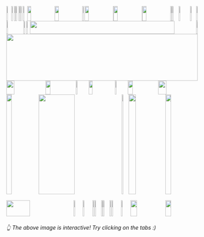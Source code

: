 <picture><source media="(prefers-color-scheme: light)" srcset="https://leonsilicon.github.io/leonsilicon/generator/generated/6d7290b1258026de670ccc8e5044602fe11ac084178fae0886e141fda01e511d2bc29eeb27ddd192568dd8f2f85bd40c9fcc567fce67194a17697e765b278505.jpg"><source media="(prefers-color-scheme: dark)" srcset="https://leonsilicon.github.io/leonsilicon/generator/generated/6d7290b1258026de670ccc8e5044602fe11ac084178fae0886e141fda01e511d2bc29eeb27ddd192568dd8f2f85bd40c9fcc567fce67194a17697e765b278505.jpg"><img src="https://leonsilicon.github.io/leonsilicon/generator/generated/6d7290b1258026de670ccc8e5044602fe11ac084178fae0886e141fda01e511d2bc29eeb27ddd192568dd8f2f85bd40c9fcc567fce67194a17697e765b278505.jpg" height="39" width="2.4822695035460995%"/></picture><a href="#js-contribution-activity"><img src="https://leonsilicon.github.io/leonsilicon/generator/generated/45e08080f63c923554c51f4c95609bbf0e269273b35befc3c919aa1195fa1625becf8bf4650aaa5b12393931e05da1eede5272a8d48bbd638610abb0219aa00c.jpg" height="39" width="1.4184397163120568%"/></a><picture><source media="(prefers-color-scheme: light)" srcset="https://leonsilicon.github.io/leonsilicon/generator/generated/560fbb90adc847ca6bde1653d8bbc6039d0329b7e3c72cc4e81ca12bf6b7207e383f8c9ffad61a64a138770148d8cc687a6187487869cd7c998195a187a05a52.jpg"><source media="(prefers-color-scheme: dark)" srcset="https://leonsilicon.github.io/leonsilicon/generator/generated/560fbb90adc847ca6bde1653d8bbc6039d0329b7e3c72cc4e81ca12bf6b7207e383f8c9ffad61a64a138770148d8cc687a6187487869cd7c998195a187a05a52.jpg"><img src="https://leonsilicon.github.io/leonsilicon/generator/generated/560fbb90adc847ca6bde1653d8bbc6039d0329b7e3c72cc4e81ca12bf6b7207e383f8c9ffad61a64a138770148d8cc687a6187487869cd7c998195a187a05a52.jpg" height="39" width="0.9456264775413712%"/></picture><a href="#-the-above-image-is-interactive-try-clicking-on-the-tabs-"><img src="https://leonsilicon.github.io/leonsilicon/generator/generated/b02b5b0bc13159a565b62f8a080ee35b5c4926c8ae7ef3fd86bf1e4ca868067b6abf1ae1d6801c2c6aab3ed20f065ff5c63418c3b698e25eaa454691ac997ce3.jpg" height="39" width="1.4184397163120568%"/></a><picture><source media="(prefers-color-scheme: light)" srcset="https://leonsilicon.github.io/leonsilicon/generator/generated/d4cba37c66bd75fd700d5f962d60ef68e793128ba9227f13143e904e97445ac022793ac5d16defae14d57d11b936e13e29c53670f49078f023cfd9e1ed1a4a48.jpg"><source media="(prefers-color-scheme: dark)" srcset="https://leonsilicon.github.io/leonsilicon/generator/generated/d4cba37c66bd75fd700d5f962d60ef68e793128ba9227f13143e904e97445ac022793ac5d16defae14d57d11b936e13e29c53670f49078f023cfd9e1ed1a4a48.jpg"><img src="https://leonsilicon.github.io/leonsilicon/generator/generated/d4cba37c66bd75fd700d5f962d60ef68e793128ba9227f13143e904e97445ac022793ac5d16defae14d57d11b936e13e29c53670f49078f023cfd9e1ed1a4a48.jpg" height="39" width="0.9456264775413712%"/></picture><a href="https://github.com/leonsilicon/leonsilicon/blob/main/readme.md"><img src="https://leonsilicon.github.io/leonsilicon/generator/generated/43a4f1b76cbcd87465c66f961c6d756df89c044067ca45ca5c341766cfec18a23dd0d90ede0bf72fafa64309b073836c80696f4aa0d14cf9de93413784136fd1.jpg" height="39" width="1.4184397163120568%"/></a><picture><source media="(prefers-color-scheme: light)" srcset="https://leonsilicon.github.io/leonsilicon/generator/generated/33cbce5c436cdb8b01a34708f7dd2f5776ea5302effbbb6ae6d10e76b745580fb4e90e94d988be49f516bbfc853062601006a631d6c7bb686d18c2ffc14fd352.jpg"><source media="(prefers-color-scheme: dark)" srcset="https://leonsilicon.github.io/leonsilicon/generator/generated/33cbce5c436cdb8b01a34708f7dd2f5776ea5302effbbb6ae6d10e76b745580fb4e90e94d988be49f516bbfc853062601006a631d6c7bb686d18c2ffc14fd352.jpg"><img src="https://leonsilicon.github.io/leonsilicon/generator/generated/33cbce5c436cdb8b01a34708f7dd2f5776ea5302effbbb6ae6d10e76b745580fb4e90e94d988be49f516bbfc853062601006a631d6c7bb686d18c2ffc14fd352.jpg" height="39" width="2.2458628841607564%"/></picture><a href="https://leonsilicon.com"><img src="https://leonsilicon.github.io/leonsilicon/generator/generated/2fc308e0c667f379624051b077688927cb6b29147af1cbc522d9a4fd63a8f9e65afcd04e51edee5ed8c45232e2e5aafd4676013f3f6b78957944604a6b9f6a09.jpg" height="39" width="14.420803782505912%"/></a><a href="https://tiktok.com/@leonsilicon"><img src="https://leonsilicon.github.io/leonsilicon/generator/generated/b6b8eb88aa2ac5f13b32692868113a57d77df14692b9e72156560dda00ae048a0479f5e0400c5458340cb6cd38b5f7c10a0d350ba33bdf729dfaa99293f62fac.jpg" height="39" width="14.420803782505912%"/></a><picture><source media="(prefers-color-scheme: light)" srcset="https://leonsilicon.github.io/leonsilicon/generator/generated/0d70887e1b0f0e5599d328621bc330a804d33b92cd6f559a04a73d89fc5a38ad6f3ea47dae63c0ba187b8f3caa2e37449aedc45ab8990d3637789826461a51b0.jpg"><source media="(prefers-color-scheme: dark)" srcset="https://leonsilicon.github.io/leonsilicon/generator/generated/0d70887e1b0f0e5599d328621bc330a804d33b92cd6f559a04a73d89fc5a38ad6f3ea47dae63c0ba187b8f3caa2e37449aedc45ab8990d3637789826461a51b0.jpg"><img src="https://leonsilicon.github.io/leonsilicon/generator/generated/0d70887e1b0f0e5599d328621bc330a804d33b92cd6f559a04a73d89fc5a38ad6f3ea47dae63c0ba187b8f3caa2e37449aedc45ab8990d3637789826461a51b0.jpg" height="39" width="1.1820330969267139%"/></picture><a href="https://instagram.com/leonsilicon"><img src="https://leonsilicon.github.io/leonsilicon/generator/generated/6c98e153113a95e6adba4184b0f7070bd92712278955975c399941fa03291535e84740573d11df4fcbceefcb7bfed0c6d6990d3dab5df8ecd1f49e5184db99d1.jpg" height="39" width="14.893617021276595%"/></a><picture><source media="(prefers-color-scheme: light)" srcset="https://leonsilicon.github.io/leonsilicon/generator/generated/eb0089306b27b4b742af3b62026b7fbf6c344b301c96a98d8937ee715795f927761d7ea51c1ba30889845a2ac7868b5b8053e2c59462f07b42d2821fe5eb9ce0.jpg"><source media="(prefers-color-scheme: dark)" srcset="https://leonsilicon.github.io/leonsilicon/generator/generated/eb0089306b27b4b742af3b62026b7fbf6c344b301c96a98d8937ee715795f927761d7ea51c1ba30889845a2ac7868b5b8053e2c59462f07b42d2821fe5eb9ce0.jpg"><img src="https://leonsilicon.github.io/leonsilicon/generator/generated/eb0089306b27b4b742af3b62026b7fbf6c344b301c96a98d8937ee715795f927761d7ea51c1ba30889845a2ac7868b5b8053e2c59462f07b42d2821fe5eb9ce0.jpg" height="39" width="0.2364066193853428%"/></picture><a href="https://x.com/leonsilicon"><img src="https://leonsilicon.github.io/leonsilicon/generator/generated/60303a9ebb15715b7fbe27f2cd51224e301f4dbacab622f519d6e6736062747fbaf21e0fa28d8f3c2bd96663fe0d85f1da994d58e36ac97638e528d95b41e2a6.jpg" height="39" width="14.775413711583923%"/></a><picture><source media="(prefers-color-scheme: light)" srcset="https://leonsilicon.github.io/leonsilicon/generator/generated/4300cedc3a86d9b368c13313543e2b024c3e1a4b0e68e25afee11f75880e42ee66cf052437fa0b79672965ed8521876af5ccdf950be0480b72df747e12dfe341.jpg"><source media="(prefers-color-scheme: dark)" srcset="https://leonsilicon.github.io/leonsilicon/generator/generated/4300cedc3a86d9b368c13313543e2b024c3e1a4b0e68e25afee11f75880e42ee66cf052437fa0b79672965ed8521876af5ccdf950be0480b72df747e12dfe341.jpg"><img src="https://leonsilicon.github.io/leonsilicon/generator/generated/4300cedc3a86d9b368c13313543e2b024c3e1a4b0e68e25afee11f75880e42ee66cf052437fa0b79672965ed8521876af5ccdf950be0480b72df747e12dfe341.jpg" height="39" width="0.2364066193853428%"/></picture><a href="https://youtube.com/@leonsilicon"><img src="https://leonsilicon.github.io/leonsilicon/generator/generated/6bb6714972e93fb1dd205bb326729574261c35e9505d0d293574c408c6dce6784c12f78c374059852fb2901dec20d46e5c3fd373fcc9e5ce5e643d1d5c71a813.jpg" height="39" width="14.775413711583923%"/></a><picture><source media="(prefers-color-scheme: light)" srcset="https://leonsilicon.github.io/leonsilicon/generator/generated/7ab8332615cc1baf3f7bf4dfc6ab7e2ddb68636d9d54a9814bc07218575c706e8fff22964f85390d2e48e62bcf8afa762d8c5ba9d4fff5c6d5d746215b92c104.jpg"><source media="(prefers-color-scheme: dark)" srcset="https://leonsilicon.github.io/leonsilicon/generator/generated/7ab8332615cc1baf3f7bf4dfc6ab7e2ddb68636d9d54a9814bc07218575c706e8fff22964f85390d2e48e62bcf8afa762d8c5ba9d4fff5c6d5d746215b92c104.jpg"><img src="https://leonsilicon.github.io/leonsilicon/generator/generated/7ab8332615cc1baf3f7bf4dfc6ab7e2ddb68636d9d54a9814bc07218575c706e8fff22964f85390d2e48e62bcf8afa762d8c5ba9d4fff5c6d5d746215b92c104.jpg" height="39" width="0.7092198581560284%"/></picture><a href="https://github.com/leonsilicon/leonsilicon/issues/new"><img src="https://leonsilicon.github.io/leonsilicon/generator/generated/ad0f70d4f7dedc29f71f02ac80b933e7de7323afe322a744bfa03fc19afff49cbe664b66081abcdf4bff0c7307dcc36c80abb1c528a96fe9677efb678509f50b.jpg" height="39" width="3.546099290780142%"/></a><picture><source media="(prefers-color-scheme: light)" srcset="https://leonsilicon.github.io/leonsilicon/generator/generated/1f210fca61246c738bc912a327dd15f77a264ec21568b2f3cb1bdee70769189fce39dd00447d6c6caed08fa86af609786d4d8a5e9fc9ac22cbadc2e72f8c8a5f.jpg"><source media="(prefers-color-scheme: dark)" srcset="https://leonsilicon.github.io/leonsilicon/generator/generated/1f210fca61246c738bc912a327dd15f77a264ec21568b2f3cb1bdee70769189fce39dd00447d6c6caed08fa86af609786d4d8a5e9fc9ac22cbadc2e72f8c8a5f.jpg"><img src="https://leonsilicon.github.io/leonsilicon/generator/generated/1f210fca61246c738bc912a327dd15f77a264ec21568b2f3cb1bdee70769189fce39dd00447d6c6caed08fa86af609786d4d8a5e9fc9ac22cbadc2e72f8c8a5f.jpg" height="39" width="5.91016548463357%"/></picture><a href="https://github.com/leonsilicon/leonsilicon/tree/main/generator"><img src="https://leonsilicon.github.io/leonsilicon/generator/generated/8bbbfdd4903d7aa4ea4f9577d6cf01dff39d5a003d4687251fa08dc0d1f70a34a22f1e8f746f31e77e3bd818f6883b423e74cb7d766ae7be81f99119b239bfff.jpg" height="39" width="3.309692671394799%"/></a><picture><source media="(prefers-color-scheme: light)" srcset="https://leonsilicon.github.io/leonsilicon/generator/generated/1d18d56137fe7662f80689cf64124404e8ddfec4160b2a3e004cd010855cbe53cee4f67f1b49c0ca8f7fe73dd77a48c19469048752aa1a58e7ef9adc894a1a68.jpg"><source media="(prefers-color-scheme: dark)" srcset="https://leonsilicon.github.io/leonsilicon/generator/generated/1d18d56137fe7662f80689cf64124404e8ddfec4160b2a3e004cd010855cbe53cee4f67f1b49c0ca8f7fe73dd77a48c19469048752aa1a58e7ef9adc894a1a68.jpg"><img src="https://leonsilicon.github.io/leonsilicon/generator/generated/1d18d56137fe7662f80689cf64124404e8ddfec4160b2a3e004cd010855cbe53cee4f67f1b49c0ca8f7fe73dd77a48c19469048752aa1a58e7ef9adc894a1a68.jpg" height="39" width="0.7092198581560284%"/></picture><picture><source media="(prefers-color-scheme: light)" srcset="https://leonsilicon.github.io/leonsilicon/generator/generated/06832537ba9f30c89c9d395cf26864e34713475c01997a0a88afc2f7bcc085117bd355e1849afbc566f8f451781116fdfeaf1bb67fb597f31c168432c3a62c8b.jpg"><source media="(prefers-color-scheme: dark)" srcset="https://leonsilicon.github.io/leonsilicon/generator/generated/06832537ba9f30c89c9d395cf26864e34713475c01997a0a88afc2f7bcc085117bd355e1849afbc566f8f451781116fdfeaf1bb67fb597f31c168432c3a62c8b.jpg"><img src="https://leonsilicon.github.io/leonsilicon/generator/generated/06832537ba9f30c89c9d395cf26864e34713475c01997a0a88afc2f7bcc085117bd355e1849afbc566f8f451781116fdfeaf1bb67fb597f31c168432c3a62c8b.jpg" height="34" width="8.865248226950355%"/></picture><a href="https://github.com/leonsilicon"><img src="https://leonsilicon.github.io/leonsilicon/generator/generated/f967b6ce9630412146c8c8d9f5c8c78f9bb84186ea2fc69155f6a05481330231465e96f67e8590ca8b06587560874ca532db8724468366fbce6cb8ca6bc514de.jpg" height="34" width="1.5366430260047281%"/></a><picture><source media="(prefers-color-scheme: light)" srcset="https://leonsilicon.github.io/leonsilicon/generator/generated/529c6682c03105a97f665096bfbf3d1be22b9b0448fde3d72cdb691d320d210313656d8df89b48f07c68e06a64cef591ed8fed09edba3c92b95948fa728aa8a7.jpg"><source media="(prefers-color-scheme: dark)" srcset="https://leonsilicon.github.io/leonsilicon/generator/generated/529c6682c03105a97f665096bfbf3d1be22b9b0448fde3d72cdb691d320d210313656d8df89b48f07c68e06a64cef591ed8fed09edba3c92b95948fa728aa8a7.jpg"><img src="https://leonsilicon.github.io/leonsilicon/generator/generated/529c6682c03105a97f665096bfbf3d1be22b9b0448fde3d72cdb691d320d210313656d8df89b48f07c68e06a64cef591ed8fed09edba3c92b95948fa728aa8a7.jpg" height="34" width="1.8912529550827424%"/></picture><a href="https://leonsilicon.com"><img src="https://leonsilicon.github.io/leonsilicon/generator/generated/642bf9b94d7081c65192c13d7beafce9435d31eaac06ce7d822838f5ad7de145c4c813217beba99935ab460a5baadc166af2d3386ef145636b9c48d4a33e8805.jpg" height="34" width="86.99763593380615%"/></a><picture><source media="(prefers-color-scheme: light)" srcset="https://leonsilicon.github.io/leonsilicon/generator/generated/94b4bede95924f5eb20ca26530aa1100c07b50191b3da1430c4085a24d275ddac1eaff60a8c5fc09334f2a7cb0a8030f381131dbab578c64e50c29745ff6fadc.jpg"><source media="(prefers-color-scheme: dark)" srcset="https://leonsilicon.github.io/leonsilicon/generator/generated/94b4bede95924f5eb20ca26530aa1100c07b50191b3da1430c4085a24d275ddac1eaff60a8c5fc09334f2a7cb0a8030f381131dbab578c64e50c29745ff6fadc.jpg"><img src="https://leonsilicon.github.io/leonsilicon/generator/generated/94b4bede95924f5eb20ca26530aa1100c07b50191b3da1430c4085a24d275ddac1eaff60a8c5fc09334f2a7cb0a8030f381131dbab578c64e50c29745ff6fadc.jpg" height="34" width="0.7092198581560284%"/></picture><picture><source media="(prefers-color-scheme: light)" srcset="https://leonsilicon.github.io/leonsilicon/generator/generated/2613fd697a635f880d886c167d312925edd65dd79438935ab73c46d91a3e5f440fb343908abec6c2fad3e193271682d38cdab2ed51be0d3d252c35533182e7a8.jpg"><source media="(prefers-color-scheme: dark)" srcset="https://leonsilicon.github.io/leonsilicon/generator/generated/2613fd697a635f880d886c167d312925edd65dd79438935ab73c46d91a3e5f440fb343908abec6c2fad3e193271682d38cdab2ed51be0d3d252c35533182e7a8.jpg"><img src="https://leonsilicon.github.io/leonsilicon/generator/generated/2613fd697a635f880d886c167d312925edd65dd79438935ab73c46d91a3e5f440fb343908abec6c2fad3e193271682d38cdab2ed51be0d3d252c35533182e7a8.jpg" height="123" width="100%"/></picture><picture><source media="(prefers-color-scheme: light)" srcset="https://leonsilicon.github.io/leonsilicon/generator/generated/01dc16fcaeee20ef6c92e50cf98db58cb1f406b4db2a6ed683c4c8cb907f5a8d2f3bac813afa5c1cadaae136fc9aed132a720e19e81d3aa2957476b907c4a95f.jpg"><source media="(prefers-color-scheme: dark)" srcset="https://leonsilicon.github.io/leonsilicon/generator/generated/01dc16fcaeee20ef6c92e50cf98db58cb1f406b4db2a6ed683c4c8cb907f5a8d2f3bac813afa5c1cadaae136fc9aed132a720e19e81d3aa2957476b907c4a95f.jpg"><img src="https://leonsilicon.github.io/leonsilicon/generator/generated/01dc16fcaeee20ef6c92e50cf98db58cb1f406b4db2a6ed683c4c8cb907f5a8d2f3bac813afa5c1cadaae136fc9aed132a720e19e81d3aa2957476b907c4a95f.jpg" height="36" width="20.44917257683215%"/></picture><a href="https://linkedin.com/in/leonsilicon"><img src="https://leonsilicon.github.io/leonsilicon/generator/generated/c64730354d99b9583b92e07df1572a3a1e21fd018bc4dfa4def1f075b59cf32abf598a355321157ba97abe56622d9a9eaa914fc28bf87db254ed6cf8d9a2a949.jpg" height="36" width="15.839243498817968%"/></a><picture><source media="(prefers-color-scheme: light)" srcset="https://leonsilicon.github.io/leonsilicon/generator/generated/ea19bf455fdf78101c38e36e0a22eb489f80f25dcc6f20846cf8bdbb3b90466af5f58659fa3b77e6a817e7e91e9b03286204187b42116861b8d0991d58cd9f14.jpg"><source media="(prefers-color-scheme: dark)" srcset="https://leonsilicon.github.io/leonsilicon/generator/generated/ea19bf455fdf78101c38e36e0a22eb489f80f25dcc6f20846cf8bdbb3b90466af5f58659fa3b77e6a817e7e91e9b03286204187b42116861b8d0991d58cd9f14.jpg"><img src="https://leonsilicon.github.io/leonsilicon/generator/generated/ea19bf455fdf78101c38e36e0a22eb489f80f25dcc6f20846cf8bdbb3b90466af5f58659fa3b77e6a817e7e91e9b03286204187b42116861b8d0991d58cd9f14.jpg" height="36" width="6.8557919621749415%"/></picture><a href="https://devpost.com/leonsilicon"><img src="https://leonsilicon.github.io/leonsilicon/generator/generated/667844f34d54f5076a598bc260df7a4bafadead7d1336e1a726af63adaf2cb493c35aa00e9dd147c818cc91a610d3a1d570ee45756ce3b82c346a5f4dae8b488.jpg" height="36" width="13.59338061465721%"/></a><picture><source media="(prefers-color-scheme: light)" srcset="https://leonsilicon.github.io/leonsilicon/generator/generated/502ad78d9549e55a949908b0b2cc445260fb0f371b586115477b603f7a5025f711b2327c0299b0c81b5b70738a4cf1c93f8914c534e8657e99582530694393d4.jpg"><source media="(prefers-color-scheme: dark)" srcset="https://leonsilicon.github.io/leonsilicon/generator/generated/502ad78d9549e55a949908b0b2cc445260fb0f371b586115477b603f7a5025f711b2327c0299b0c81b5b70738a4cf1c93f8914c534e8657e99582530694393d4.jpg"><img src="https://leonsilicon.github.io/leonsilicon/generator/generated/502ad78d9549e55a949908b0b2cc445260fb0f371b586115477b603f7a5025f711b2327c0299b0c81b5b70738a4cf1c93f8914c534e8657e99582530694393d4.jpg" height="36" width="6.8557919621749415%"/></picture><a href="https://tiktok.com/@leonsilicon"><img src="https://leonsilicon.github.io/leonsilicon/generator/generated/bb0adb1bf3e006edb412cf82894630b94d1f36dc6a9b32501e205ed6da084cdef4ef9a7e5ec387dfbd9fcbf2124f21b14849d4d7c178ed23b589a8f22b06d3ba.jpg" height="36" width="15.839243498817968%"/></a><picture><source media="(prefers-color-scheme: light)" srcset="https://leonsilicon.github.io/leonsilicon/generator/generated/522cb374cd3c6838746c971d7851ab09ab921064675ea57446b5b434b1e456b39c0781b70360281754ab52cefd818b40294c2b8e4393c964ed42bc507da3bb47.jpg"><source media="(prefers-color-scheme: dark)" srcset="https://leonsilicon.github.io/leonsilicon/generator/generated/522cb374cd3c6838746c971d7851ab09ab921064675ea57446b5b434b1e456b39c0781b70360281754ab52cefd818b40294c2b8e4393c964ed42bc507da3bb47.jpg"><img src="https://leonsilicon.github.io/leonsilicon/generator/generated/522cb374cd3c6838746c971d7851ab09ab921064675ea57446b5b434b1e456b39c0781b70360281754ab52cefd818b40294c2b8e4393c964ed42bc507da3bb47.jpg" height="36" width="20.56737588652482%"/></picture><picture><source media="(prefers-color-scheme: light)" srcset="https://leonsilicon.github.io/leonsilicon/generator/generated/282a1372f4c76afed10684ed36425c2206abbd5c2c612bc6a6baaa7ddebbeb3e2914e85e506eabc7855cb40a81cac680aa84f9ed1dbf0c28f70e27cabebcebbb.jpg"><source media="(prefers-color-scheme: dark)" srcset="https://leonsilicon.github.io/leonsilicon/generator/generated/282a1372f4c76afed10684ed36425c2206abbd5c2c612bc6a6baaa7ddebbeb3e2914e85e506eabc7855cb40a81cac680aa84f9ed1dbf0c28f70e27cabebcebbb.jpg"><img src="https://leonsilicon.github.io/leonsilicon/generator/generated/282a1372f4c76afed10684ed36425c2206abbd5c2c612bc6a6baaa7ddebbeb3e2914e85e506eabc7855cb40a81cac680aa84f9ed1dbf0c28f70e27cabebcebbb.jpg" height="262" width="16.78486997635934%"/></picture><a href="https://github.com/leonsilicon/leonsilicon/blob/main/README.md#leonsilicon"><img src="https://leonsilicon.github.io/leonsilicon/generator/generated/6963803b344ec8eacb947eb95071fa3626c7d99d219e6c25e45aa0cccb561a811551146d1f862cff37851abb5a3bb525c7abce01eaa0f59be8d591ff869bd8f7.jpg" height="262" width="43.61702127659575%"/></a><picture><source media="(prefers-color-scheme: light)" srcset="https://leonsilicon.github.io/leonsilicon/generator/generated/1a3515ccf68afbadea7fda99812aa466e1ca73ac9b76808276ff39b6638231deba2536b8a64691fbc4ee520372a4b96669da2d2052acf65b1cc0c6e4ebbd2d9a.jpg"><source media="(prefers-color-scheme: dark)" srcset="https://leonsilicon.github.io/leonsilicon/generator/generated/1a3515ccf68afbadea7fda99812aa466e1ca73ac9b76808276ff39b6638231deba2536b8a64691fbc4ee520372a4b96669da2d2052acf65b1cc0c6e4ebbd2d9a.jpg"><img src="https://leonsilicon.github.io/leonsilicon/generator/generated/1a3515ccf68afbadea7fda99812aa466e1ca73ac9b76808276ff39b6638231deba2536b8a64691fbc4ee520372a4b96669da2d2052acf65b1cc0c6e4ebbd2d9a.jpg" height="262" width="3.4278959810874707%"/></picture><a href="https://www.tiktok.com/@leonsilicon/video/7350626104736025862"><img src="https://leonsilicon.github.io/leonsilicon/generator/generated/6554e389accd8705ad6e62dae03ce7f2d4f7e65c8e0b22fdf3a8c61672166aabe59af66148ef7edbd5332ae092cb0543ee266b37fce42b4861b8f71c2311af5c.jpg" height="262" width="19.38534278959811%"/></a><picture><source media="(prefers-color-scheme: light)" srcset="https://leonsilicon.github.io/leonsilicon/generator/generated/282a1372f4c76afed10684ed36425c2206abbd5c2c612bc6a6baaa7ddebbeb3e2914e85e506eabc7855cb40a81cac680aa84f9ed1dbf0c28f70e27cabebcebbb.jpg"><source media="(prefers-color-scheme: dark)" srcset="https://leonsilicon.github.io/leonsilicon/generator/generated/282a1372f4c76afed10684ed36425c2206abbd5c2c612bc6a6baaa7ddebbeb3e2914e85e506eabc7855cb40a81cac680aa84f9ed1dbf0c28f70e27cabebcebbb.jpg"><img src="https://leonsilicon.github.io/leonsilicon/generator/generated/282a1372f4c76afed10684ed36425c2206abbd5c2c612bc6a6baaa7ddebbeb3e2914e85e506eabc7855cb40a81cac680aa84f9ed1dbf0c28f70e27cabebcebbb.jpg" height="262" width="16.78486997635934%"/></picture><picture><source media="(prefers-color-scheme: light)" srcset="https://leonsilicon.github.io/leonsilicon/generator/generated/3dcab01f3878f70befd83c77ee2ad3e23cbf1d8f5089a66a6170d9400d2d3a1a3d12ac42100fd0d086377c59663111111ef35393172229c356a3b3a11ba6965d.jpg"><source media="(prefers-color-scheme: dark)" srcset="https://leonsilicon.github.io/leonsilicon/generator/generated/3dcab01f3878f70befd83c77ee2ad3e23cbf1d8f5089a66a6170d9400d2d3a1a3d12ac42100fd0d086377c59663111111ef35393172229c356a3b3a11ba6965d.jpg"><img src="https://leonsilicon.github.io/leonsilicon/generator/generated/3dcab01f3878f70befd83c77ee2ad3e23cbf1d8f5089a66a6170d9400d2d3a1a3d12ac42100fd0d086377c59663111111ef35393172229c356a3b3a11ba6965d.jpg" height="16" width="63.829787234042556%"/></picture><a href="https://www.tiktok.com/@leonsilicon/video/7350626104736025862"><img src="https://leonsilicon.github.io/leonsilicon/generator/generated/185740815e98b15155a6b221b4b089b540b701c0e7c9dfae3b6e0ff78150e11e6d42dd5ea662906c25d403bc558998a0dd95a28422962120cdacae74f4c5274b.jpg" height="16" width="19.38534278959811%"/></a><picture><source media="(prefers-color-scheme: light)" srcset="https://leonsilicon.github.io/leonsilicon/generator/generated/8f7a892ff1375007c1d961bc069fde0d4bfb019998dd5c9ea2ddadb3443e3f149b06d6db49764a874134152b6b0d74f6c33ac42bd9050a1156975675984a7b95.jpg"><source media="(prefers-color-scheme: dark)" srcset="https://leonsilicon.github.io/leonsilicon/generator/generated/8f7a892ff1375007c1d961bc069fde0d4bfb019998dd5c9ea2ddadb3443e3f149b06d6db49764a874134152b6b0d74f6c33ac42bd9050a1156975675984a7b95.jpg"><img src="https://leonsilicon.github.io/leonsilicon/generator/generated/8f7a892ff1375007c1d961bc069fde0d4bfb019998dd5c9ea2ddadb3443e3f149b06d6db49764a874134152b6b0d74f6c33ac42bd9050a1156975675984a7b95.jpg" height="16" width="16.78486997635934%"/></picture><picture><source media="(prefers-color-scheme: light)" srcset="https://leonsilicon.github.io/leonsilicon/generator/generated/04d4db24878c8f6569f0fead4fa09aa275efdafebdd489f5426bad90c14df99ab612b54a9bf70bb4a6727c8b310335196033c7e5fef6545a57562f73a5c7787f.jpg"><source media="(prefers-color-scheme: dark)" srcset="https://leonsilicon.github.io/leonsilicon/generator/generated/04d4db24878c8f6569f0fead4fa09aa275efdafebdd489f5426bad90c14df99ab612b54a9bf70bb4a6727c8b310335196033c7e5fef6545a57562f73a5c7787f.jpg"><img src="https://leonsilicon.github.io/leonsilicon/generator/generated/04d4db24878c8f6569f0fead4fa09aa275efdafebdd489f5426bad90c14df99ab612b54a9bf70bb4a6727c8b310335196033c7e5fef6545a57562f73a5c7787f.jpg" height="42" width="35.1063829787234%"/></picture><a href="https://tunnel.dev"><img src="https://leonsilicon.github.io/leonsilicon/generator/generated/f9c62f13761b29d087cde5c865659739b8eee03684870f91a8775d7c27648873b6e9a2d8c34a0e77ebe0072eb3d167eb762fbb739a1b1467ef97360520591c32.jpg" height="42" width="4.846335697399527%"/></a><a href="https://github.com/leonsilicon/leonsilicon/issues/new"><img src="https://leonsilicon.github.io/leonsilicon/generator/generated/377759da96fb1df1df180ef22f9949aab555d957708042b41acf764ff92264492aa4c3b1fc66eec854007f412b089a938d530e325c79c9e90e4fe68f0e42e4b8.jpg" height="42" width="5.08274231678487%"/></a><picture><source media="(prefers-color-scheme: light)" srcset="https://leonsilicon.github.io/leonsilicon/generator/generated/f6d4060d2bb4b3042b6133f703afcc22403ee21920f878831bca7e2991355d82d6fa5dfe18ac450cc331580b849a8f6875064cd63ca76b6dd2cdc5f48992177e.jpg"><source media="(prefers-color-scheme: dark)" srcset="https://leonsilicon.github.io/leonsilicon/generator/generated/f6d4060d2bb4b3042b6133f703afcc22403ee21920f878831bca7e2991355d82d6fa5dfe18ac450cc331580b849a8f6875064cd63ca76b6dd2cdc5f48992177e.jpg"><img src="https://leonsilicon.github.io/leonsilicon/generator/generated/f6d4060d2bb4b3042b6133f703afcc22403ee21920f878831bca7e2991355d82d6fa5dfe18ac450cc331580b849a8f6875064cd63ca76b6dd2cdc5f48992177e.jpg" height="42" width="1.0638297872340425%"/></picture><a href="https://github.com/leonsilicon"><img src="https://leonsilicon.github.io/leonsilicon/generator/generated/460d8586d5c0bad1db7b657dabe493dac8bd69a1da57124fb0f60b1bb7fd23d90a5be5720a4b9d9f8159bc269a4734dbde65359560acf2e5b726c67fa503ff4e.jpg" height="42" width="3.546099290780142%"/></a><picture><source media="(prefers-color-scheme: light)" srcset="https://leonsilicon.github.io/leonsilicon/generator/generated/7bdabdc6c4a81bc2a635391861b2a0fef50c138ac903cd7371ab5386013572f2eb4d1dbc803e12801009810f6760ee885f864966eecef0a66b8fc41d19a10b68.jpg"><source media="(prefers-color-scheme: dark)" srcset="https://leonsilicon.github.io/leonsilicon/generator/generated/7bdabdc6c4a81bc2a635391861b2a0fef50c138ac903cd7371ab5386013572f2eb4d1dbc803e12801009810f6760ee885f864966eecef0a66b8fc41d19a10b68.jpg"><img src="https://leonsilicon.github.io/leonsilicon/generator/generated/7bdabdc6c4a81bc2a635391861b2a0fef50c138ac903cd7371ab5386013572f2eb4d1dbc803e12801009810f6760ee885f864966eecef0a66b8fc41d19a10b68.jpg" height="42" width="0.7092198581560284%"/></picture><a href="https://github.com/davidarthurthomas"><img src="https://leonsilicon.github.io/leonsilicon/generator/generated/90da2cef2793797758f1ab3ee4778e5536088fa69df4d8851bfdc5c7464582ee4a31ab2a6585b89cc1f14ae26424eae599edc733368b17abb4665ae53ebca8c2.jpg" height="42" width="3.546099290780142%"/></a><picture><source media="(prefers-color-scheme: light)" srcset="https://leonsilicon.github.io/leonsilicon/generator/generated/778ff1efa43aeb72ae1c72691918c3e524817a8bda6c7c3b9443ed17b13826be4e9ac2e0186f2e858b32d8aa4f65ae6605d90b9a332d4cb4f6f9f6936e6e17ec.jpg"><source media="(prefers-color-scheme: dark)" srcset="https://leonsilicon.github.io/leonsilicon/generator/generated/778ff1efa43aeb72ae1c72691918c3e524817a8bda6c7c3b9443ed17b13826be4e9ac2e0186f2e858b32d8aa4f65ae6605d90b9a332d4cb4f6f9f6936e6e17ec.jpg"><img src="https://leonsilicon.github.io/leonsilicon/generator/generated/778ff1efa43aeb72ae1c72691918c3e524817a8bda6c7c3b9443ed17b13826be4e9ac2e0186f2e858b32d8aa4f65ae6605d90b9a332d4cb4f6f9f6936e6e17ec.jpg" height="42" width="1.0638297872340425%"/></picture><a href="https://discord.gg/zMw6ZF2qCf"><img src="https://leonsilicon.github.io/leonsilicon/generator/generated/cad6b7735cbd5fa5b5038982ed4c8895ce15c81436de87db8d962dada3e5f7eab7e0ee95bbcae39e1169f1468d2f9d1f54f38831c5f2f42bfb4a1d33de803e11.jpg" height="42" width="4.964539007092199%"/></a><a href="https://www.youtube.com/watch?v=dQw4w9WgXcQ"><img src="https://leonsilicon.github.io/leonsilicon/generator/generated/26a585a3d333b58cec4fb2dda81c2079fdfedc7af08e53ac6872cad9977324e16676f1ba1718eed51e32b3b64699333b353eb0a34bf873d8eeb9f846c402df42.jpg" height="42" width="4.964539007092199%"/></a><a href="https://www.tiktok.com/@leonsilicon/video/7350626104736025862"><img src="https://leonsilicon.github.io/leonsilicon/generator/generated/047868740bc8b2818f5c6cc4c606b51ae00201b57b3d2870e43c5aa3a379f348f868b29896fae5cf7178e9385403cb2b1daa091430c655625bad5f3f42c287b8.jpg" height="42" width="18.321513002364064%"/></a><picture><source media="(prefers-color-scheme: light)" srcset="https://leonsilicon.github.io/leonsilicon/generator/generated/e4a4a1a6a4f7953cd38d5bd7213f639b085c7de04a85865272b2ed7f8adfc09d6fed6004d5d7d249d85b20342e93df95e209ada6c56ca05bf301992b91a85615.jpg"><source media="(prefers-color-scheme: dark)" srcset="https://leonsilicon.github.io/leonsilicon/generator/generated/e4a4a1a6a4f7953cd38d5bd7213f639b085c7de04a85865272b2ed7f8adfc09d6fed6004d5d7d249d85b20342e93df95e209ada6c56ca05bf301992b91a85615.jpg"><img src="https://leonsilicon.github.io/leonsilicon/generator/generated/e4a4a1a6a4f7953cd38d5bd7213f639b085c7de04a85865272b2ed7f8adfc09d6fed6004d5d7d249d85b20342e93df95e209ada6c56ca05bf301992b91a85615.jpg" height="42" width="16.78486997635934%"/></picture>
###### 👆 The above image is interactive! Try clicking on the tabs :)